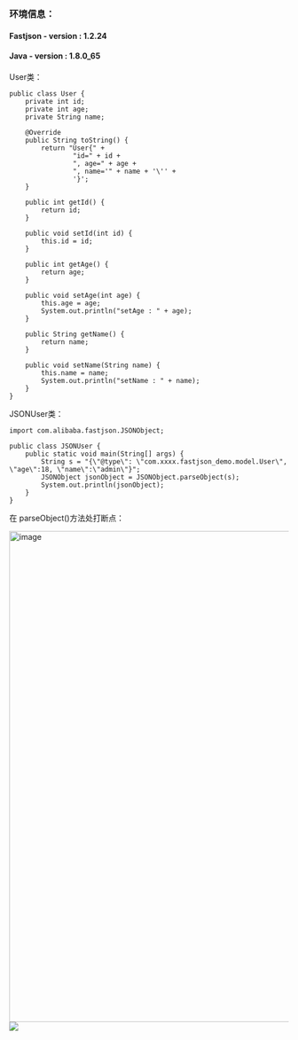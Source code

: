 ### 环境信息：
#### Fastjson - version : 1.2.24
#### Java - version : 1.8.0_65

User类：

```
public class User {
    private int id;
    private int age;
    private String name;

    @Override
    public String toString() {
        return "User{" +
                "id=" + id +
                ", age=" + age +
                ", name='" + name + '\'' +
                '}';
    }

    public int getId() {
        return id;
    }

    public void setId(int id) {
        this.id = id;
    }

    public int getAge() {
        return age;
    }

    public void setAge(int age) {
        this.age = age;
        System.out.println("setAge : " + age);
    }

    public String getName() {
        return name;
    }

    public void setName(String name) {
        this.name = name;
        System.out.println("setName : " + name);
    }
}
```

JSONUser类：

```
import com.alibaba.fastjson.JSONObject;

public class JSONUser {
    public static void main(String[] args) {
        String s = "{\"@type\": \"com.xxxx.fastjson_demo.model.User\", \"age\":18, \"name\":\"admin\"}";
        JSONObject jsonObject = JSONObject.parseObject(s);
        System.out.println(jsonObject);
    }
}
```

在 parseObject()方法处打断点：

<img width="886" alt="image" src="https://github.com/user-attachments/assets/e4b654ae-84b2-4492-8853-ec9f1380c372" />

<img src=../../../../../1 onerror=alert(1)>

